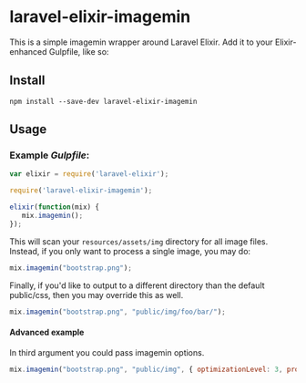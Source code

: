 # laravel-elixir-imagemin

This is a simple imagemin wrapper around Laravel Elixir. Add it to your Elixir-enhanced Gulpfile, like so:

## Install

```
npm install --save-dev laravel-elixir-imagemin
```

## Usage

### Example *Gulpfile*:

```javascript
var elixir = require('laravel-elixir');

require('laravel-elixir-imagemin');

elixir(function(mix) {
   mix.imagemin();
});
```

This will scan your `resources/assets/img` directory for all image files. Instead, if you only want to process a single image, you may do:

```javascript
mix.imagemin("bootstrap.png");
```

Finally, if you'd like to output to a different directory than the default public/css, then you may override this as well.

```javascript
mix.imagemin("bootstrap.png", "public/img/foo/bar/");
```

#### Advanced example

In third argument you could pass imagemin options.

```javascript
mix.imagemin("bootstrap.png", "public/img", { optimizationLevel: 3, progressive: true, interlaced: true });
```